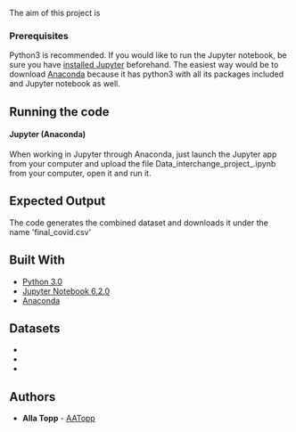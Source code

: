 The aim of this project is 

### Prerequisites

Python3 is recommended. If you would like to run the Jupyter notebook, be sure you have [installed Jupyter](https://jupyter.org/install) beforehand. The easiest way would be to download [Anaconda](https://www.anaconda.com/products/individual#Downloads) because it has python3 with all its packages included and Jupyter notebook as well.

## Running the code

#### Jupyter (Anaconda)

When working in Jupyter through Anaconda, just launch the Jupyter app from your computer and upload the file Data_interchange_project_.ipynb from your computer, open it and run it.

## Expected Output

The code generates the combined dataset and downloads it under the name 'final_covid.csv'

## Built With

- [Python 3.0](https://www.python.org/download/releases/3.0/)
- [Jupyter Notebook 6.2.0](https://jupyter.org/)
- [Anaconda](https://www.anaconda.com/products/individual#Downloads)

## Datasets

- 
- 
- 

## Authors

- **Alla Topp** - [AATopp](https://github.com/AATopp)